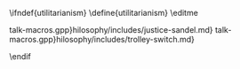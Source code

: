 \ifndef{utilitarianism}
\define{utilitarianism}
\editme

talk-macros.gpp}hilosophy/includes/justice-sandel.md}
talk-macros.gpp}hilosophy/includes/trolley-switch.md}

\endif
